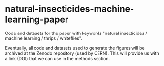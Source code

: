 # natural-insecticides-machine-learning-paper
Code and datasets for the paper with keywords "natural insecticides / machine learning / thrips / whiteflies".

Eventually, all code and datasets used to generate the figures will be archived at the Zenodo repository (used by CERN). This will provide us with a link (DOI) that we can use in the methods section.  
